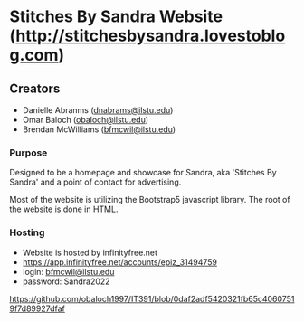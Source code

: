 # Stitches By Sandra Website (http://stitchesbysandra.lovestoblog.com)

## Creators
- Danielle Abranms (dnabrams@ilstu.edu)
- Omar Baloch (obaloch@ilstu.edu)
- Brendan McWilliams (bfmcwil@ilstu.edu)

### Purpose
Designed to be a homepage and showcase for Sandra, aka 'Stitches By Sandra' and a point of contact for advertising. 

Most of the website is utilizing the Bootstrap5 javascript library. The root of the website is done in HTML. 

### Hosting
- Website is hosted by infinityfree.net
- https://app.infinityfree.net/accounts/epiz_31494759
- login: bfmcwil@ilstu.edu
- password: Sandra2022

https://github.com/obaloch1997/IT391/blob/0daf2adf5420321fb65c40607519f7d89927dfaf
